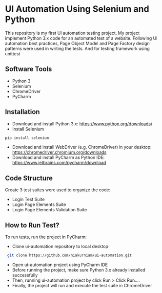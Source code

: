# UI Automation Using Selenium and Python

This repository is my first UI automation testing project. My project implement Python 3.x code for an automated test of a website. Following UI automation best practices, Page Object Model and Page Factory design patterns were used in writing the tests. And for testing framework using unittest

## Software Tools

 * Python 3 
 * Selenium
 * ChromeDriver
 * PyCharm

## Installation

 * Download and install Python 3.x: https://www.python.org/downloads/
 * Install Selenium
 ```bash
 pip install selenium
 ```
 * Download and install WebDriver (e.g. ChromeDriver) in your desktop: https://chromedriver.chromium.org/downloads
 * Download and install PyCharm as Python IDE: https://www.jetbrains.com/pycharm/download

## Code Structure

Create 3 test suites were used to organize the code:
 * Login Test Suite 
 * Login Page Elements Suite
 * Login Page Elements Validation Suite

## How to Run Test?

To run tests, run the project in PyCharm:
 * Clone ui-automation repository to local desktop
 ```bash
  git clone https://github.com/niakurniam/ui-automation.git
 ```
 * Open ui-automation project using PyCharm IDE
 * Before running the project, make sure Python 3.x already installed successfully
 * Then, running ui-automation project by click Run > Click Run....
 * Finally, the project will run and execute the test suite in ChromeDriver